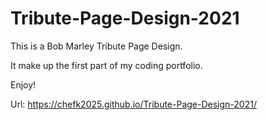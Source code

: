 # Tribute-Page-Design-2021
This is a Bob Marley Tribute Page Design.

It make up the first part of my coding portfolio.

Enjoy!

Url: https://chefk2025.github.io/Tribute-Page-Design-2021/
